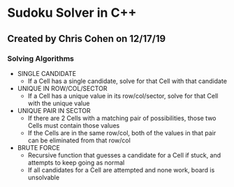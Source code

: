 # Sudoku Solver in C++
## Created by Chris Cohen on 12/17/19

### Solving Algorithms
- SINGLE CANDIDATE
  - If a Cell has a single candidate, solve for that Cell with that candidate
- UNIQUE IN ROW/COL/SECTOR
  - If a Cell has a unique value in its row/col/sector, solve for that Cell with the unique value
- UNIQUE PAIR IN SECTOR
  - If there are 2 Cells with a matching pair of possibilities, those two Cells must contain those values
  - If the Cells are in the same row/col, both of the values in that pair can be eliminated from that row/col
- BRUTE FORCE
  - Recursive function that guesses a candidate for a Cell if stuck, and attempts to keep going as normal
  - If all candidates for a Cell are attempted and none work, board is unsolvable
